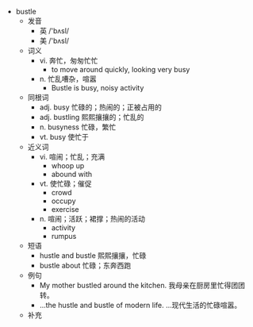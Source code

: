 - bustle
  - 发音
    - 英 /'bʌsl/
    - 美 /'bʌsl/
  - 词义
    - vi. 奔忙，匆匆忙忙
      - to move around quickly, looking very busy
    - n. 忙乱嘈杂，喧嚣
      - Bustle is busy, noisy activity
  - 同根词
    - adj. busy 忙碌的；热闹的；正被占用的
    - adj. bustling 熙熙攘攘的；忙乱的
    - n. busyness 忙碌，繁忙
    - vt. busy 使忙于
  - 近义词
    - vi. 喧闹；忙乱；充满
      - whoop up
      - abound with
    - vt. 使忙碌；催促
      - crowd
      - occupy
      - exercise
    - n. 喧闹；活跃；裙撑；热闹的活动
      - activity
      - rumpus
  - 短语
    - hustle and bustle 熙熙攘攘，忙碌
    - bustle about 忙碌；东奔西跑
  - 例句
    - My mother bustled around the kitchen. 我母亲在厨房里忙得团团转。
    - ...the hustle and bustle of modern life. …现代生活的忙碌喧嚣。
  - 补充
